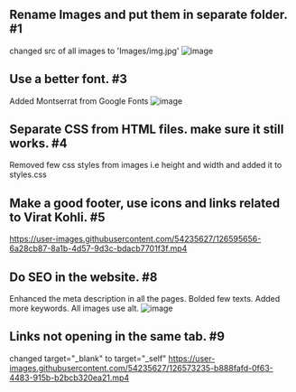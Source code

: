 ## Rename Images and put them in separate folder. #1
changed src of all images to 'Images/img.jpg'
![image](https://user-images.githubusercontent.com/54235627/126573472-45f71590-9f18-42c8-8283-d9300ec3ca9b.png)

## Use a better font. #3
Added Montserrat from Google Fonts
![image](https://user-images.githubusercontent.com/54235627/126573310-4beb2011-a2d1-490a-88d5-d3dcf590da63.png)


## Separate CSS from HTML files. make sure it still works. #4
Removed few css styles from images i.e height and width and added it to styles.css

## Make a good footer, use icons and links related to Virat Kohli. #5
https://user-images.githubusercontent.com/54235627/126595656-6a28cb87-8a1b-4d57-9d3c-bdacb7701f3f.mp4



## Do SEO in the website. #8
Enhanced the meta description in all the pages. Bolded few texts. Added more keywords. All images use alt. 
![image](https://user-images.githubusercontent.com/54235627/126574922-edb0f1e1-a801-4e80-9a0b-0c7738b567a5.png)


## Links not opening in the same tab. #9
changed target="_blank" to target="_self"
https://user-images.githubusercontent.com/54235627/126573235-b888fafd-0f63-4483-915b-b2bcb320ea21.mp4
